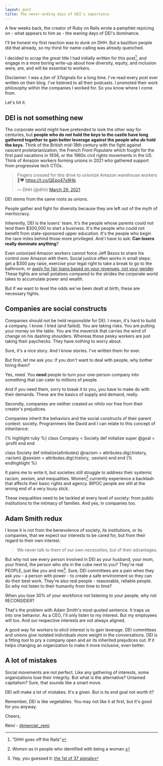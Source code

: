 ```yaml
---
layout: post
title: The never-ending days of DEI's importance
---
```


A few weeks back, the creator of Ruby on Rails wrote a pamphlet rejoicing on - what appears to him as - the waning days of DEI's dominance.

I'll be honest my first reaction was to dunk on DHH. But a bazillion people did that already, so my thirst for name-calling was already quenched.

I decided to scrap the _great_ title I had initially written for this post[^1], and engage in a more boring write-up about how diversity, equity, and inclusion were, are, and will be essential to workers.

Disclaimer: I was a _fan_ of 37signals for a long time. I've read every post ever written on their blog. I've listened to all their podcasts. I promoted their work philosophy within the companies I worked for. So you know where I come from.

Let's hit it.

## DEI is not something new

The corporate world might have pretended to look the other way for centuries, but **people who do not hold the keys to the castle have long gathered together to gain better leverage against the people who _do_ hold the keys**. Think of the British mid-18th century with the fight against nascent proletarianization, the French _Front Populaire_ which fought for the first paid vacations in 1936, or the 1960s civil rights movements in the US. Think of Amazon workers forming unions in 2021 who gathered support from progressive tech CTOs.

<blockquote class="twitter-tweet"><p lang="en" dir="ltr">Fingers crossed for this drive to unionize Amazon warehouse workers 🤞❤️ <a href="https://t.co/QEpo47x9Hb">https://t.co/QEpo47x9Hb</a></p>&mdash; DHH (@dhh) <a href="https://twitter.com/dhh/status/1376544493009301513?ref_src=twsrc%5Etfw">March 29, 2021</a></blockquote> <script async src="https://platform.twitter.com/widgets.js" charset="utf-8"></script>

DEI stems from the same roots as unions.

People gather and fight for diversity because they are left out of the myth of meritocracy.

Inherently, DEI is the losers' team. It's the people whose parents could not lend them $300,000 to start a business. It's the people who could not benefit from state-sponsored upper education. It's the people who begin the race miles behind those more privileged. And I have to ask: **Can losers really dominate anything**?

Even unionized Amazon workers cannot force Jeff Bezos to share his control over Amazon with them. Social justice often works in small steps: get a $300 pay raise, exercise your legal right to take a break to go to the bathroom, or [apply for fair loans based on your revenues, not your gender](https://twitter.com/dhh/status/1192540900393705474). These fights are small potatoes compared to the strides the corporate world takes to accumulate power and wealth.

But if we want to level the odds we've been dealt at birth, these are necessary fights.

## Companies are social constructs

Companies should not be held responsible for DEI. I mean, it's hard to build a company. I know. I tried (and failed). You are taking risks. You are putting your money on the table. _You_ are the maverick that carries the wind of change on his dashing shoulders. Whereas those pesky workers are just taking their paychecks. They have _nothing_ to worry about.

Sure, it's a nice story. And I know stories. I've written them for ever.

But first, let me ask you: if you don't want to deal with people, why bother hiring them?

Yes, need. You **need** people to turn your one-person company into something that can cater to millions of people.

And if you need them, sorry to break it to you, you have to make do with their demands. These are the basics of supply and demand, really.

Secondly, companies are neither created _ex nihilo_ nor free from their creator's prejudices.

Companies inherit the behaviors and the social constructs of their parent context: society. Programmers like David and I can relate to this concept of inheritance:

{% highlight ruby %}
class Company < Society
  def initialize
    super
    @goal = :profit
  end
end

class Society
  def initialize(attributes)
    @racism = attributes.dig(:history, :racism)
    @sexism = attributes.dig(:history, :sexism)
  end
end
{% endhighlight %}

It pains me to write it, but societies still struggle to address their systemic racism, sexism, and inequalities. Women[^2] currently experience a backlash that affects their basic rights and agency. BIPOC people are still at the wrong end of a very lousy stick.

These inequalities need to be tackled at every level of society: from public institutions to the intimacy of families. And yes, in companies too.

## Adam Smith redux

I know it is not from the benevolence of society, its institutions, or its companies, that we expect our interests to be cared for, but from their regard to their own interest.

<blockquote>We never talk to them of our own necessities, but of their advantages.</blockquote>

But why not see every person involved in DEI as your husband, your mom, your friend, the person who sits in the cube next to you? They're real PEOPLE, just like you and me[^3]. Sure, DEI committees are a pain when they ask _you_ - a person with power - to create a safe environment so they can do their best work. They're also real people - reasonable, reliable people. So why not listen to their humanity from time to time?

When you lose 30% of your workforce not listening to your people, why not RECONSIDER?

That's the problem with Adam Smith's most quoted sentence. It traps us into one behavior. As a CEO, I'll only listen to my interest. But my employees will too. And our respective interests are not always aligned.

A good way for workers to elicit interest is to gain leverage. DEI committees and unions give isolated individuals more weight in the conversations. DEI is a fitting tool to pry a company open and air its inherited prejudices out. If it helps changing an organization to make it more inclusive, even better.

## A lot of mistakes

Social movements are not perfect. Like any gathering of interests, some organizations lose their integrity. But what is the alternative? Untamed capitalism? Sure, that sounds like a smart move.

DEI will make a lot of mistakes. It's a given. But is its end goal not worth it?

Remember, DEI is like vegetables. You may not like it at first, but it's good for you anyway.

Cheers,

Rémi - [@mercier_remi](https://twitter.com/mercier_remi)

[^1]: "DHH goes off the Rails"
[^2]: _Women_ as in people who identified with being a woman.
[^3]: Yep, you guessed it: [the 1st of 37 signals](https://1999.37signals.com/01.html)
